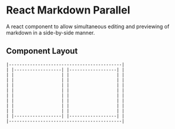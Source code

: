 # React Markdown Parallel

A react component to allow simultaneous editing and previewing of markdown in a side-by-side manner.


## Component Layout
```
|-------------------------------------------|
| |------------------| |------------------| |
| |                  | |                  | |
| |                  | |                  | |
| |                  | |                  | |
| |                  | |                  | |  
| |                  | |                  | |
| |                  | |                  | |
| |                  | |                  | |
| |                  | |                  | |
| |------------------| |------------------| |
|-------------------------------------------|
```